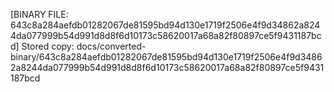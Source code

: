 [BINARY FILE: 643c8a284aefdb01282067de81595bd94d130e1719f2506e4f9d34862a8244da077999b54d991d8d8f6d10173c58620017a68a82f80897ce5f9431187bcd]
Stored copy: docs/converted-binary/643c8a284aefdb01282067de81595bd94d130e1719f2506e4f9d34862a8244da077999b54d991d8d8f6d10173c58620017a68a82f80897ce5f9431187bcd

